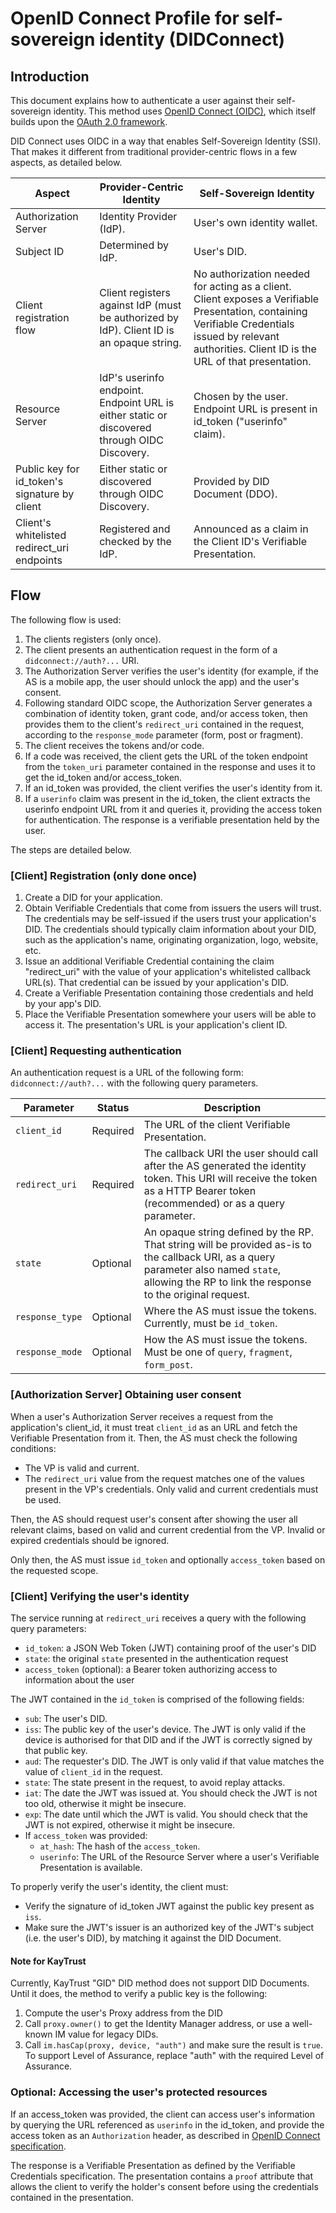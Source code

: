 # OpenID Connect Profile for self-sovereign identity (DIDConnect)

## Introduction

This document explains how to authenticate a user against their self-sovereign identity. This method uses [OpenID Connect (OIDC)](https://openid.net/developers/specs/), which itself builds upon the [OAuth 2.0 framework](https://tools.ietf.org/html/rfc6749).

DID Connect uses OIDC in a way that enables Self-Sovereign Identity (SSI). That makes it different from traditional provider-centric flows in a few aspects, as detailed below.

| Aspect                   | Provider-Centric Identity          | Self-Sovereign Identity
| ------------------------- | ------------------------- | -----------------------
| Authorization Server      | Identity Provider (IdP).   | User's own identity wallet.
| Subject ID                | Determined by IdP.         | User's DID.
| Client registration flow  | Client registers against IdP (must be authorized by IdP). Client ID is an opaque string.           | No authorization needed for acting as a client. Client exposes a Verifiable Presentation, containing Verifiable Credentials issued by relevant authorities. Client ID is the URL of that presentation.
| Resource Server           | IdP's userinfo endpoint. Endpoint URL is either static or discovered through OIDC Discovery.   | Chosen by the user. Endpoint URL is present in id_token ("userinfo" claim).
| Public key for id_token's signature by client | Either static or discovered through OIDC Discovery. | Provided by DID Document (DDO).
| Client's whitelisted redirect_uri endpoints | Registered and checked by the IdP. | Announced as a claim in the Client ID's Verifiable Presentation.

## Flow
The following flow is used:

1. The clients registers (only once).
2. The client presents an authentication request in the form of a `didconnect://auth?...` URI.
3. The Authorization Server verifies the user's identity (for example, if the AS is a mobile app, the user should unlock the app) and the user's consent.
4. Following standard OIDC scope, the Authorization Server generates a combination of identity token, grant code, and/or access token, then provides them to the client's `redirect_uri` contained in the request, according to the `response_mode` parameter (form, post or fragment).
5. The client receives the tokens and/or code.
6. If a code was received, the client gets the URL of the token endpoint from the `token_uri` parameter contained in the response and uses it to get the id_token and/or access_token.
7. If an id_token was provided, the client verifies the user's identity from it.
8. If a `userinfo` claim was present in the id_token, the client extracts the userinfo endpoint URL from it and queries it, providing the access token for authentication. The response is a verifiable presentation held by the user.

The steps are detailed below.

### [Client] Registration (only done once)

1. Create a DID for your application.
2. Obtain Verifiable Credentials that come from issuers the users will trust. The credentials may be self-issued if the users trust your application's DID. The credentials should typically claim information about your DID, such as the application's name, originating organization, logo, website, etc.
3. Issue an additional Verifiable Credential containing the claim "redirect_uri" with the value of your application's whitelisted callback URL(s). That credential can be issued by your application's DID.
4. Create a Verifiable Presentation containing those credentials and held by your app's DID.
5. Place the Verifiable Presentation somewhere your users will be able to access it. The presentation's URL is your application's client ID.

### [Client] Requesting authentication

An authentication request is a URL of the following form: `didconnect://auth?...` with the following query parameters.

| Parameter | Status | Description
|-----------|--------|------------
| `client_id` | Required | The URL of the client Verifiable Presentation.
| `redirect_uri` | Required | The callback URI the user should call after the AS generated the identity token. This URI will receive the token as a HTTP Bearer token (recommended) or as a query parameter.
| `state` | Optional | An opaque string defined by the RP. That string will be provided as-is to the callback URI, as a query parameter also named `state`, allowing the RP to link the response to the original request.
| `response_type` | Optional | Where the AS must issue the tokens. Currently, must be `id_token`.
| `response_mode` | Optional | How the AS must issue the tokens. Must be one of `query`, `fragment`, `form_post`.

### [Authorization Server] Obtaining user consent

When a user's Authorization Server receives a request from the application's client_id, it must treat `client_id` as an URL and fetch the Verifiable Presentation from it. Then, the AS must check the following conditions:

- The VP is valid and current.
- The `redirect_uri` value from the request matches one of the values present in the VP's credentials. Only valid and current credentials must be used.

Then, the AS should request user's consent after showing the user all relevant claims, based on valid and current credential from the VP. Invalid or expired credentials should be ignored.

Only then, the AS must issue `id_token` and optionally `access_token` based on the requested scope.

### [Client] Verifying the user's identity

The service running at `redirect_uri` receives a query with the following query parameters:

- `id_token`: a JSON Web Token (JWT) containing proof of the user's DID
- `state`: the original `state` presented in the authentication request
- `access_token` (optional): a Bearer token authorizing access to information about the user

The JWT contained in the `id_token` is comprised of the following fields:

- `sub`: The user's DID.
- `iss`: The public key of the user's device. The JWT is only valid if the device is authorised for that DID and if the JWT is correctly signed by that public key.
- `aud`: The requester's DID. The JWT is only valid if that value matches the value of `client_id` in the request.
- `state`: The state present in the request, to avoid replay attacks.
- `iat`: The date the JWT was issued at. You should check the JWT is not too old, otherwise it might be insecure.
- `exp`: The date until which the JWT is valid. You should check that the JWT is not expired, otherwise it might be insecure.
- If `access_token` was provided:
    - `at_hash`: The hash of the `access_token`.
    - `userinfo`: The URL of the Resource Server where a user's Verifiable Presentation is available.

To properly verify the user's identity, the client must:

- Verify the signature of id_token JWT against the public key present as `iss`.
- Make sure the JWT's issuer is an authorized key of the JWT's subject (i.e. the user's DID), by matching it against the DID Document.

#### Note for KayTrust
Currently, KayTrust "GID" DID method does not support DID Documents. Until it does, the method to verify a public key is the following:

1. Compute the user's Proxy address from the DID
2. Call `proxy.owner()` to get the Identity Manager address, or use a well-known IM value for legacy DIDs.
4. Call `im.hasCap(proxy, device, "auth")` and make sure the result is `true`. To support Level of Assurance, replace "auth" with the required Level of Assurance.

### Optional: Accessing the user's protected resources
If an access_token was provided, the client can access user's information by querying the URL referenced as `userinfo` in the id_token, and provide the access token as an `Authorization` header, as described in [OpenID Connect specification](https://openid.net/specs/openid-connect-core-1_0.html#UserInfoRequest).

The response is a Verifiable Presentation as defined by the Verifiable Credentials specification. The presentation contains a `proof` attribute that allows the client to verify the holder's consent before using the credentials contained in the presentation.
